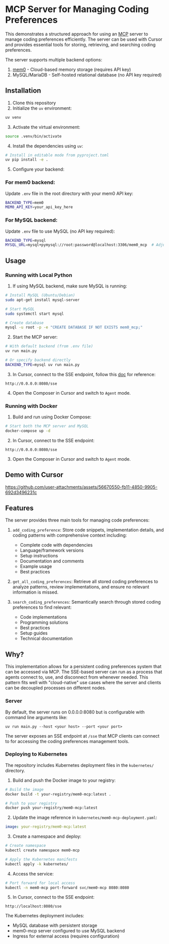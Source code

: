# MCP Server for Managing Coding Preferences

This demonstrates a structured approach for using an [MCP](https://modelcontextprotocol.io/introduction) server to manage coding preferences efficiently. The server can be used with Cursor and provides essential tools for storing, retrieving, and searching coding preferences.

The server supports multiple backend options:
1. [mem0](https://mem0.ai) - Cloud-based memory storage (requires API key)
2. MySQL/MariaDB - Self-hosted relational database (no API key required)

## Installation

1. Clone this repository
2. Initialize the `uv` environment:

```bash
uv venv
```

3. Activate the virtual environment:

```bash
source .venv/bin/activate
```

4. Install the dependencies using `uv`:

```bash
# Install in editable mode from pyproject.toml
uv pip install -e .
```

5. Configure your backend:

### For mem0 backend:
Update `.env` file in the root directory with your mem0 API key:

```bash
BACKEND_TYPE=mem0
MEM0_API_KEY=your_api_key_here
```

### For MySQL backend:
Update `.env` file to use MySQL (no API key required):

```bash
BACKEND_TYPE=mysql
MYSQL_URL=mysql+pymysql://root:password@localhost:3306/mem0_mcp  # Adjust as needed
```

## Usage

### Running with Local Python

1. If using MySQL backend, make sure MySQL is running:

```bash
# Install MySQL (Ubuntu/Debian)
sudo apt-get install mysql-server

# Start MySQL
sudo systemctl start mysql

# Create database
mysql -u root -p -e "CREATE DATABASE IF NOT EXISTS mem0_mcp;"
```

2. Start the MCP server:

```bash
# With default backend (from .env file)
uv run main.py

# Or specify backend directly
BACKEND_TYPE=mysql uv run main.py
```

3. In Cursor, connect to the SSE endpoint, follow this [doc](https://docs.cursor.com/context/model-context-protocol) for reference:

```
http://0.0.0.0:8080/sse
```

4. Open the Composer in Cursor and switch to `Agent` mode.

### Running with Docker

1. Build and run using Docker Compose:

```bash
# Start both the MCP server and MySQL
docker-compose up -d
```

2. In Cursor, connect to the SSE endpoint:

```
http://0.0.0.0:8080/sse
```

3. Open the Composer in Cursor and switch to `Agent` mode.

## Demo with Cursor

https://github.com/user-attachments/assets/56670550-fb11-4850-9905-692d3496231c

## Features

The server provides three main tools for managing code preferences:

1. `add_coding_preference`: Store code snippets, implementation details, and coding patterns with comprehensive context including:
   - Complete code with dependencies
   - Language/framework versions
   - Setup instructions
   - Documentation and comments
   - Example usage
   - Best practices

2. `get_all_coding_preferences`: Retrieve all stored coding preferences to analyze patterns, review implementations, and ensure no relevant information is missed.

3. `search_coding_preferences`: Semantically search through stored coding preferences to find relevant:
   - Code implementations
   - Programming solutions
   - Best practices
   - Setup guides
   - Technical documentation

## Why?

This implementation allows for a persistent coding preferences system that can be accessed via MCP. The SSE-based server can run as a process that agents connect to, use, and disconnect from whenever needed. This pattern fits well with "cloud-native" use cases where the server and clients can be decoupled processes on different nodes.

### Server

By default, the server runs on 0.0.0.0:8080 but is configurable with command line arguments like:

```
uv run main.py --host <your host> --port <your port>
```

The server exposes an SSE endpoint at `/sse` that MCP clients can connect to for accessing the coding preferences management tools.

### Deploying to Kubernetes

The repository includes Kubernetes deployment files in the `kubernetes/` directory.

1. Build and push the Docker image to your registry:

```bash
# Build the image
docker build -t your-registry/mem0-mcp:latest .

# Push to your registry
docker push your-registry/mem0-mcp:latest
```

2. Update the image reference in `kubernetes/mem0-mcp-deployment.yaml`:

```yaml
image: your-registry/mem0-mcp:latest
```

3. Create a namespace and deploy:

```bash
# Create namespace
kubectl create namespace mem0-mcp

# Apply the Kubernetes manifests
kubectl apply -k kubernetes/
```

4. Access the service:

```bash
# Port forward for local access
kubectl -n mem0-mcp port-forward svc/mem0-mcp 8080:8080
```

5. In Cursor, connect to the SSE endpoint:

```
http://localhost:8080/sse
```

The Kubernetes deployment includes:
- MySQL database with persistent storage
- mem0-mcp server configured to use MySQL backend
- Ingress for external access (requires configuration)

